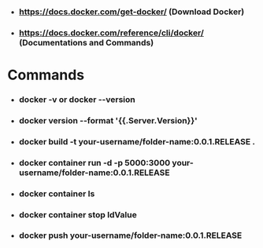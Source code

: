 * ### https://docs.docker.com/get-docker/ (Download Docker)
* ### https://docs.docker.com/reference/cli/docker/ (Documentations and Commands)

# Commands
* ### docker -v  or  docker --version
* ### docker version --format '{{.Server.Version}}'
* ### docker build -t your-username/folder-name:0.0.1.RELEASE .
* ### docker container run -d -p 5000:3000 your-username/folder-name:0.0.1.RELEASE
* ### docker container ls
* ### docker container stop IdValue
* ### docker push your-username/folder-name:0.0.1.RELEASE
